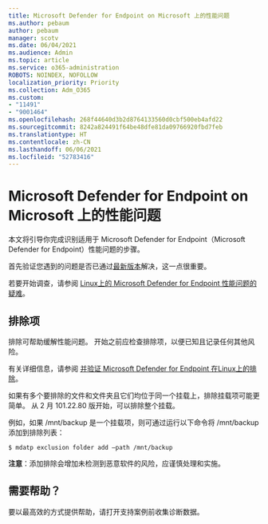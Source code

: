 ```yaml
---
title: Microsoft Defender for Endpoint on Microsoft 上的性能问题
ms.author: pebaum
author: pebaum
manager: scotv
ms.date: 06/04/2021
ms.audience: Admin
ms.topic: article
ms.service: o365-administration
ROBOTS: NOINDEX, NOFOLLOW
localization_priority: Priority
ms.collection: Adm_O365
ms.custom:
- "11491"
- "9001464"
ms.openlocfilehash: 268f44640d3b2d8764133560d0cbf500eb4afd22
ms.sourcegitcommit: 8242a824491f64be48dfe81da09766920fbd7feb
ms.translationtype: HT
ms.contentlocale: zh-CN
ms.lasthandoff: 06/06/2021
ms.locfileid: "52783416"
---
```

# <a name="performance-issues-for-microsoft-defender-for-endpoint-on-linux"></a>Microsoft Defender for Endpoint on Microsoft 上的性能问题

本文将引导你完成识别适用于 Microsoft Defender for Endpoint（Microsoft Defender for Endpoint）性能问题的步骤。

首先验证您遇到的问题是否已通过[最新版本](/microsoft-365/security/defender-endpoint/linux-whatsnew)解决，这一点很重要。 

若要开始调查，请参阅 [Linux上的 Microsoft Defender for Endpoint 性能问题的疑难](/microsoft-365/security/defender-endpoint/linux-support-perf)。

## <a name="exclusions"></a>排除项

排除可帮助缓解性能问题。 开始之前应检查排除项，以便已知且记录任何其他风险。

有关详细信息，请参阅 [并验证 Microsoft Defender for Endpoint 在Linux上的排除](/microsoft-365/security/defender-endpoint/linux-exclusions)。

如果有多个要排除的文件和文件夹且它们均位于同一个挂载上，排除挂载项可能更简单。 从 2 月 101.22.80 版开始，可以排除整个挂载。

例如，如果 /mnt/backup 是一个挂载项，则可通过运行以下命令将 /mnt/backup 添加到排除列表：

`$ mdatp exclusion folder add –path /mnt/backup`

**注意**：添加排除会增加未检测到恶意软件的风险，应谨慎处理和实施。

## <a name="need-help"></a>需要帮助？

要以最高效的方式提供帮助，请打开支持案例前收集诊断数据。
